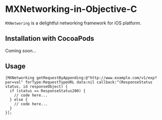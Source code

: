 # MXNetworking-in-Objective-C

`MXNetworing` is a delightful networking framework for iOS platform.

## Installation with CocoaPods

Coming soon...

## Usage

```
[MXNetworking getRequestByAppending:@"http://www.example.com/v1/exp?par=val" forType:RequestTypeURL data:nil callback:^(ResponseStatus status, id responseObject) {
  if (status == ResponseStatus200) {
    // code here...
  } else {
    // code here...
  }
}];
```
